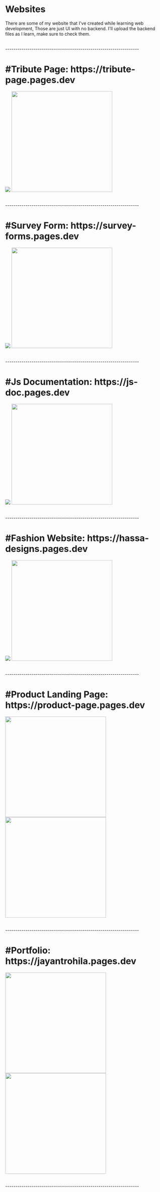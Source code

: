 # Websites
<p>
    There are some of my website that I've created while learning web development,
    Those are just UI with no backend.
    I'll upload the backend files as I learn, make sure to check them.
</p>
<br>------------------------------------------------------------------<br>


<h1>#Tribute Page: https://tribute-page.pages.dev</h1>
<p align="left">
    <img src="https://github.com/jayantrohila57/Websites/blob/main/img/2%20(4).png"  width="auto" max-height="320">
    <img src="https://github.com/jayantrohila57/Websites/blob/main/img/1%20(4).png" width="auto" height="320">
</p>
<br>------------------------------------------------------------------<br>

<h1>#Survey Form: https://survey-forms.pages.dev</h1>
<p align="left">
    <img src="https://github.com/jayantrohila57/Websites/blob/main/img/2%20(3).png" width="auto" max-height="320">
    <img src="https://github.com/jayantrohila57/Websites/blob/main/img/1%20(3).png" width="auto" height="320">
</p>
<br>------------------------------------------------------------------<br>

<h1>#Js Documentation: https://js-doc.pages.dev</h1>
<p align="left">
    <img src="https://github.com/jayantrohila57/Websites/blob/main/img/2%20(2).png" width="auto" max-height="320">
    <img src="https://github.com/jayantrohila57/Websites/blob/main/img/1%20(2).png" width="auto" height="320">
</p>
<br>------------------------------------------------------------------<br>

<h1>#Fashion Website: https://hassa-designs.pages.dev </h1>
<p align="left">
    <img src="https://github.com/jayantrohila57/Websites/blob/main/img/2%20(1).png" width="auto" max-height="320">
    <img src="https://github.com/jayantrohila57/Websites/blob/main/img/1%20(1).png" width="auto" height="320">
</p>
<br>------------------------------------------------------------------<br>


<h1>#Product Landing Page: https://product-page.pages.dev </h1>
<p align="left">
    <img src="https://github.com/jayantrohila57/Websites/blob/main/img/2(5).png" width="auto" height="320">
    <img src="https://github.com/jayantrohila57/Websites/blob/main/img/1(5).png" width="auto" height="320">
</p>
<br>------------------------------------------------------------------<br>

<h1>#Portfolio: https://jayantrohila.pages.dev </h1>
<p align="left">
    <img src=""  width="auto" height="320">
    <img src=""  width="auto" height="320">
</p>
<br>------------------------------------------------------------------<br>

